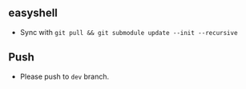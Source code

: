 ## easyshell

* Sync with `git pull && git submodule update --init --recursive`

## Push
* Please push to `dev` branch.
